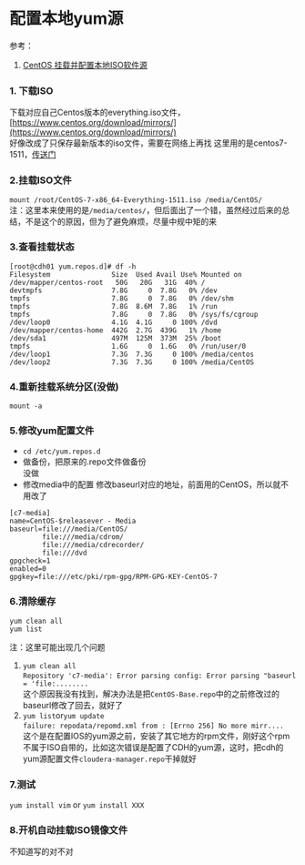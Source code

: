 # 配置本地yum源
参考：  
1. [CentOS 挂载并配置本地ISO软件源](https://blog.csdn.net/pwb1994001/article/details/80730581)

### 1. 下载ISO  
下载对应自己Centos版本的everything.iso文件，[https://www.centos.org/download/mirrors/](https://www.centos.org/download/mirrors/)  
好像改成了只保存最新版本的iso文件，需要在网络上再找
这里用的是centos7-1511，[传送门](http://ftp.iij.ad.jp/pub/linux/centos-vault/7.2.1511/isos/x86_64/)
### 2.挂载ISO文件
`mount /root/CentOS-7-x86_64-Everything-1511.iso /media/CentOS/`  
注：这里本来使用的是`/media/centos/`，但后面出了一个错，虽然经过后来的总结，不是这个的原因，但为了避免麻烦，尽量中规中矩的来
### 3.查看挂载状态
```
[root@cdh01 yum.repos.d]# df -h
Filesystem               Size  Used Avail Use% Mounted on
/dev/mapper/centos-root   50G   20G   31G  40% /
devtmpfs                 7.8G     0  7.8G   0% /dev
tmpfs                    7.8G     0  7.8G   0% /dev/shm
tmpfs                    7.8G  8.6M  7.8G   1% /run
tmpfs                    7.8G     0  7.8G   0% /sys/fs/cgroup
/dev/loop0               4.1G  4.1G     0 100% /dvd
/dev/mapper/centos-home  442G  2.7G  439G   1% /home
/dev/sda1                497M  125M  373M  25% /boot
tmpfs                    1.6G     0  1.6G   0% /run/user/0
/dev/loop1               7.3G  7.3G     0 100% /media/centos
/dev/loop2               7.3G  7.3G     0 100% /media/CentOS
```
### 4.重新挂载系统分区(没做)
`mount -a`
### 5.修改yum配置文件
+ `cd /etc/yum.repos.d`
+ 做备份，把原来的.repo文件做备份  
没做
+ 修改media中的配置 
修改baseurl对应的地址，前面用的CentOS，所以就不用改了 
```
[c7-media]
name=CentOS-$releasever - Media
baseurl=file:///media/CentOS/
        file:///media/cdrom/
        file:///media/cdrecorder/
        file:///dvd
gpgcheck=1
enabled=0
gpgkey=file:///etc/pki/rpm-gpg/RPM-GPG-KEY-CentOS-7
```

### 6.清除缓存
```
yum clean all
yum list
```
注：这里可能出现几个问题
1. `yum clean all`  
`Repository 'c7-media': Error parsing config: Error parsing "baseurl = 'file:........`  
这个原因我没有找到，解决办法是把`CentOS-Base.repo`中的之前修改过的baseurl修改了回去，就好了
2. `yum list`or`yum update`  
`failure: repodata/repomd.xml from : [Errno 256] No more mirr....`  
这个是在配置IOS的yum源之前，安装了其它地方的rpm文件，刚好这个rpm不属于ISO自带的，比如这次错误是配置了CDH的yum源，这时，把cdh的yum源配置文件`cloudera-manager.repo`干掉就好

### 7.测试
`yum install vim` or `yum install XXX`
### 8.开机自动挂载ISO镜像文件
不知道写的对不对